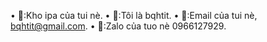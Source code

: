 • 👹:Kho ipa của tui nè.
• 🍓:Tôi là bqhtit.
• 🍑:Email của tui nè, bqhtit@gmail.com.
• 🍒:Zalo của tuo nè 0966127929.
